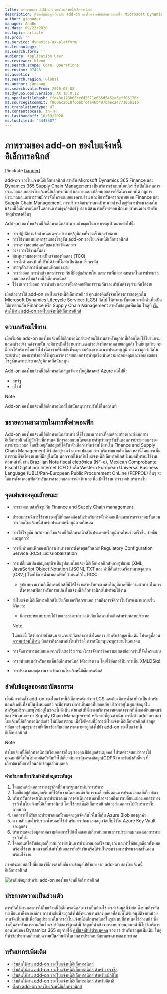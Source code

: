 ```yaml
---
title: ภาพรวมของ add-on ของใบแจ้งหนี้อิเล็กทรอนิกส์
description: หัวข้อนี้มีข้อมูลเกี่ยวกับ add-on ของใบแจ้งหนี้อิเล็กทรอนิกส์ใน Microsoft Dynamics 365 Finance และ Dynamics 365 Supply Chain Management
author: gionoder
manager: AnnBe
ms.date: 09/22/2020
ms.topic: article
ms.prod: ''
ms.service: dynamics-ax-platform
ms.technology: ''
ms.search.form: ''
audience: Application User
ms.reviewer: kfend
ms.search.scope: Core, Operations
ms.custom: 97423
ms.assetid: ''
ms.search.region: Global
ms.author: janeaug
ms.search.validFrom: 2020-07-08
ms.dyn365.ops.version: AX 10.0.12
ms.openlocfilehash: ffd48e173b66cc6d2571e666d5452a5eff05176c
ms.sourcegitcommit: f860ac2b18f6bbbfc4a46b497baec2477105b116
ms.translationtype: HT
ms.contentlocale: th-TH
ms.lasthandoff: 10/19/2020
ms.locfileid: "4448587"
---
```

# <a name="electronic-invoicing-add-on-overview"></a>ภาพรวมของ add-on ของใบแจ้งหนี้อิเล็กทรอนิกส์

[!include [banner](../includes/banner.md)]

add-on ของใบแจ้งหนี้อิเล็กทรอนิกส์ สำหรับ Microsoft Dynamics 365 Finance และ Dynamics 365 Supply Chain Management เป็นบริการเช่าแบบไฮเปอร์ ซึ่งเปิดใช้งานการประมวลผลเอกสารใบแจ้งหนี้อิเล็กทรอนิกส์ และการแลกเปลี่ยนเอกสารที่จัดโครงแบบได้ กฎการประมวลผลและการรวมมีการจัดโครงแบบอย่างครบถ้วน และมีการรันตรรกะภายนอก Finance และ Supply Chain Management. การบริการมีการกำหนดเป้าหมายส่วนใหญ่ที่การประมวลผลใบแจ้งหนี้อิเล็กทรอนิกส์ในสถานการณ์ธุรกิจต่อรัฐบาล แต่สามารถตั้งค่าคอนฟิกแบบกำหนดเองสำหรับวัตถุประสงค์อื่นๆ

Add-on ของใบแจ้งหนี้อิเล็กทรอนิกส์สามารถช่วยคุณในการบรรลุเป้าหมายต่อไปนี้:

- การปฏิบัติตามข้อกำหนดเฉพาะประเทศ/ภูมิภาคที่รวดเร็วและง่ายดาย
- การใช้งานแบบมาตรฐานของโซลูชัน add-on ของใบแจ้งหนี้อิเล็กทรอนิกส์
- การตรวจสอบย้อนกลับของประวัติเอกสาร
- วงจรการใช้งานสั้นลง
- ต้นทุนรวมของความเป็นเจ้าของที่ลดลง (TCO)
- การตั้งค่าคอนฟิกที่ปรับได้ง่ายที่ไม่จำเป็นต้องเปลี่ยนรหัส
- บรรจุภัณฑ์การตั้งค่าคอนฟิกอย่างง่าย
- การส่งออก การนำเข้า และการรวมกันที่มีอยู่แล้วภายใน และการเพิ่มความสะดวกในการประมวลผลเอกสารใบแจ้งหนี้อิเล็กทรอนิกส์
- ใช้งานการส่งออก การนำเข้า และการตั้งค่าคอนฟิกการรวมกันของบริษัทต่างๆ ร่วมกันได้ง่าย

เมื่อต้องการใช้ add-on ของใบแจ้งหนี้อิเล็กทรอนิกส์ คุณต้องติดตั้งจากโครงการของคุณใน Microsoft Dynamics Lifecycle Services (LCS) ถัดไป ให้ทำตามขั้นตอนการตั้งค่าเพื่อเปิดใช้การรวมกับ Finance หรือ Supply Chain Management สำหรับข้อมูลเพิ่มเติม ให้ดูที่ [เริ่มต้นใช้งาน add-on ของใบแจ้งหนี้อิเล็กทรอนิกส์](e-invoicing-get-started.md)

## <a name="availability"></a>ความพร้อมใช้งาน

เมื่อเริ่มต้น add-on ของใบแจ้งหนี้อิเล็กทรอนิกส์จะพร้อมใช้งานสำหรับลูกค้าที่เลือกโดยใช้โปรแกรมแสดงตัวอย่าง หลังจากนั้น จะมีการเปิดใช้งานการแสดงตัวอย่างที่หลากหลายแก่ลูกค้า ในขั้นสุดท้าย จะมีการให้บริการโดยทั่วไป เนื่องจากฟังก์ชันที่ระบุความต้องการเฉพาะประเทศ/ภูมิภาค อาจถูกจำกัดในระยะต่างๆ ของการนำออกใช้ คุณควรตรวจสอบเอกสารล่าสุดซึ่งเน้นความครอบคลุมและขอบเขตของโซลูชันเฉพาะประเทศ/ภูมิภาคที่สนับสนุน

Add-on ของใบแจ้งหนี้อิเล็กทรอนิกส์ถูกจัดวางในภูมิศาสตร์ Azure ต่อไปนี้:

- สหรัฐ
- ยุโรป

> [!NOTE]
> Add-on ของใบแจ้งหนี้อิเล็กทรอนิกส์ไม่สนับสนุนการปรับใช้ในสถานที่

## <a name="extended-configurability"></a>ขยายความสามารถในการตั้งค่าคอนฟิก

Add-on ของใบแจ้งหนี้อิเล็กทรอนิกส์สามารถใช้ในสถานการณ์ที่คุณต้องสร้างและส่งเอกสารอิเล็กทรอนิกส์ไปยังฝ่ายที่กำหนด มีการออกแบบโดยเฉพาะสำหรับการรันขั้นตอนการประมวลผลของการประมวลผล โดยขึ้นอยู่กับข้อมูลที่ได้รับ ตัวเลือกค่าที่พร้อมใช้งานใน Finance and Supply Chain Management มีจำกัดอยู่ระหว่างการแปลงเอกสาร บริการขยายตัวเลือกเหล่านี้โดยการเพิ่มการรวมที่จัดโครงแบบที่มีอยู่ในนั้น นอกจากนี้ฟังก์ชันใบแจ้งหนี้อิเล็กทรอนิกส์ทั้งหมดที่พร้อมใช้งานก่อนหน้านี้ เช่น Brazilian Nota fiscal eletrônica (NF-e), Mexican Comprobante Fiscal Digital por Internet (CFDI) หรือ Western European Universal Business Language (UBL)/Pan-European Public Procurement OnLine (PEPPOL) อื่นๆ จะใช้การตั้งค่าคอนฟิกสำหรับการส่งออกและการนำเข้า และเพื่อเปิดใช้งานการรวมกับบริการเว็บ

## <a name="feature-highlights"></a>จุดเด่นของคุณลักษณะ

- การรวมแบบสำเร็จรูปกับ Finance and Supply Chain management
- ประสบการณ์การใช้งานของผู้ใช้ที่สอดคล้องกันสำหรับการตั้งค่าคอนฟิกและการตรวจสอบขั้นตอนการออกใบแจ้งหนี้สำหรับประเทศหรือภูมิภาคทั้งหมด
- การใช้โซลูชัน add-on ใบแจ้งหนี้อิเล็กทรอนิกส์ในประเทศหรือภูมิภาคใหม่รวดเร็วขึ้น ง่ายขึ้น และถูกกว่า
- การตั้งค่าคอนฟิกของบริการผ่านทางการตั้งค่าคุณลักษณะ Regulatory Configuration Service (RCS) และ Globalization
- การเปลี่ยนแปลงข้อมูลธุรกิจเป็นรูปแบบใบแจ้งหนี้อิเล็กทรอนิกส์หลายรูปแบบ (XML, JavaScript Object Notation \[JSON\], TXT และ ค่าที่คั่นด้วยเครื่องหมายจุลภาค \[CSV\]) โดยใช้การตั้งค่าคอนฟิกที่กำหนดไว้ใน RCS:

    - รูปแบบรายงานอิเล็กทรอนิกส์ที่มีให้ใช้งานสำหรับประเทศหรือภูมิภาคที่มีความสามารถในการตั้งค่าคอนฟิกสำหรับการแปลงใบแจ้งหนี้อิเล็กทรอนิกส์ไม่พร้อมใช้งาน

- ส่งใบแจ้งหนี้อิเล็กทรอนิกส์ไปยังเว็บเซอร์วิสภายนอก รวมถึงการจัดการใบรับรองผ่านลายเซ็นดิจิตอล:

    - มีการขยายแบบขยายได้ง่ายและสามารถรวมเข้ากับเนื้อหาเพิ่มเติมสำหรับหลายประเทศ

    > [!NOTE]
    > ในขณะนี้ ได้รับการสนับสนุนจำนวนจำกัดของการส่งโดยตรง สำหรับข้อมูลเพิ่มเติม โปรดดูที่ส่วน [ความพร้อมใช้งาน](#availability) ที่กล่าวถึงก่อนหน้าในหัวข้อนี้ การสนับสนุนจะถูกขยายในอนาคต

- การจัดการการตอบสนองจากเว็บเซอร์วิส รวมทั้งการจัดการข้อความแสดงข้อยกเว้นที่จัดโครงแบบ
- การสนับสนุนสำหรับลายเซ็นอิเล็กทรอนิกส์ (ตัวอย่างเช่น โดยใช้อัลกอริทึมการเซ็น XMLDSig)
- การประมวลผลชุดงานของข้อความใบแจ้งหนี้อิเล็กทรอนิกส์

## <a name="architecture-and-data-flow"></a>ลำดับข้อมูลของสถาปัตยกรรม

เมื่อมีการติดตั้ง add-on ของใบแจ้งหนี้อิเล็กทรอนิกส์จาก LCS และต้องมีการตั้งค่าที่จำเป็นสำหรับแอพลิเคชันที่จำเป็นทั้งหมดแล้ว จะมีการสร้างการเชื่อมต่อที่ปลอดภัย บริการอยู่ในศูนย์ข้อมูลในสหรัฐอเมริกาและยุโรปอยู่ในขณะนี้ ดังนั้น ตำแหน่งที่ตั้งของบริการอาจแตกต่างจากที่ตั้งของอินสแตนซ์ของ Finance or Supply Chain Management หลังจากที่คุณดำเนินการตั้งค่า add-on ของใบแจ้งหนี้อิเล็กทรอนิกส์แล้ว ให้เปิดการรวม เมื่อใดก็ตามที่มีการส่งใบแจ้งหนี้อิเล็กทรอนิกส์ ข้อมูลหลักและข้อมูลธุรกรรมที่เกี่ยวข้องกับเอกสารเฉพาะจะถูกส่งไปยัง add-on ของใบแจ้งหนี้อิเล็กทรอนิกส์

> [!NOTE]
> ถ้าใบแจ้งหนี้อิเล็กทรอนิกส์หรือเอกสารอื่นๆ ของคุณมีข้อมูลส่วนบุคคล โปรดตรวจสอบว่าการใช้คุณสมบัตินี้เป็นไปตามข้อบังคับทั่วไปเกี่ยวกับการคุ้มครองข้อมูล(GDPR) และข้อบังคับอื่นๆ ที่เกี่ยวข้องกับการโอนย้ายข้อมูลส่วนบุคคล

### <a name="high-level-description-of-the-data-flow"></a>คำอธิบายเกี่ยวกับลำดับข้อมูลระดับสูง

1. ไคลเอนต์ส่งเอกสารทางธุรกิจที่มีมาตรฐานสำหรับการบริการ
2. โดยขึ้นอยู่กับข้อมูลบริบทที่ได้รับจากไคลเอนต์บ ริการจะเลือกขั้นตอนการประมวลผลที่เกี่ยวข้อง
3. บริการรันการดำเนินการประมวลผล การดำเนินการเหล่านี้อาจรวมถึงการเปลี่ยนแปลงเอกสารทางธุรกิจในใบแจ้งหนี้อิเล็กทรอนิกส์ โดยใช้ลายเซ็นอิเล็กทรอนิกส์และส่งเอกสารไปยังบริการเว็บภายนอก
4. เอกสารที่ได้รับและประมวลผลทั้งหมดจะถูกจัดเก็บไว้ในที่เก็บ Azure Blob ของลูกค้า
5. ความลับและใบรับรองทั้งหมดที่ใช้สำหรับการประมวลผลถูกจัดเก็บไว้ใน Azure Key Vault ของลูกค้า
6. บริการแสดงข้อมูลตามความต้องการไปยังไคลเอนต์เกี่ยวกับสถานะการประมวลผลของเอกสารทางธุรกิจที่ส่ง
7. ไคลเอนต์ได้รับข้อมูลเกี่ยวกับการดำเนินการประมวลผลเสร็จสมบูรณ์ และทำให้ข้อมูลล็อกทั้งหมดพร้อมใช้งาน นอกจากนี้ยังทำให้เอกสารที่สร้างขึ้นหรือได้รับในระหว่างการประมวลผลขั้นตอนพร้อมใช้งาน

ภาพประกอบต่อไปนี้แสดงวิธีการลำดับขั้นของข้อมูลไปยังและจาก add-on ของใบแจ้งหนี้อิเล็กทรอนิกส์

![ลำดับข้อมูลสำหรับ add-on ของใบแจ้งหนี้อิเล็กทรอนิกส์](media/e-invoicing-service-data-flow-diagram-overview.png)

## <a name="privacy-notice"></a>ประกาศความเป็นส่วนตัว
การเปิดใช้งานและการใช้ใบแจ้งหนี้อิเล็กทรอนิกส์อาจจำเป็นต้องใช้การส่งข้อมูลที่จำกัด ซึ่งรวมถึงรหัสทะเบียนภาษีขององค์กร การทำเช่นนี้จะถูกส่งไปยังหน่วยงานของบุคคลที่สามที่ได้รับอนุมัติจากหน่วยงานจัดเก็บภาษีเพื่อวัตถุประสงค์ในการส่งใบแจ้งหนี้อิเล็กทรอนิกส์ในรูปแบบที่กำหนดไว้ล่วงหน้า ซึ่งจำเป็นสำหรับการรวมกับเว็บเซอร์วิสของรัฐเหล่านี้ ข้อมูลที่นำเข้าจากระบบภายนอกเหล่านี้ไปยังบริการออนไลน์ของ Dynamics 365 อยู่ภายใต้ [คำชี้แจงสิทธิส่วนบุคคล](https://go.microsoft.com/fwlink/?LinkId=512132) ของเรา สำหรับข้อมูลเพิ่มเติม ให้ดูที่หัวข้อประกาศเกี่ยวกับความเป็นส่วนตัวในเอกสารประกอบลักษณะเฉพาะของประเทศ

## <a name="additional-resources"></a>ทรัพยากรเพิ่มเติม

- [เริ่มต้นใช้งาน add-on ของใบแจ้งหนี้อิเล็กทรอนิกส์](e-invoicing-get-started.md)
- [เริ่มต้นใช้งาน add-on ของใบแจ้งหนี้อิเล็กทรอนิกส์ สำหรับ บราซิล](e-invoicing-bra-get-started.md)
- [เริ่มต้นใช้งาน add-on ของใบแจ้งหนี้อิเล็กทรอนิกส์ สำหรับเม็กซิโก](e-invoicing-mex-get-started.md)
- [เริ่มต้นใช้งาน add-on ของใบแจ้งหนี้อิเล็กทรอนิกส์ สำหรับอิตาลี](e-invoicing-ita-get-started.md)
- [ตั้งค่า add-on ของใบแจ้งหนี้อิเล็กทรอนิกส์](e-invoicing-setup.md)
